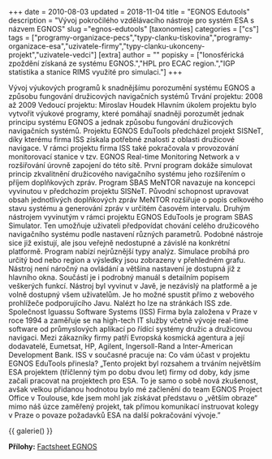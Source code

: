 +++
date = 2010-08-03
updated = 2018-11-04
title = "EGNOS Edutools"
description = "Vývoj pokročilého vzdělávacího nástroje pro systém ESA s názvem EGNOS"
slug ="egnos-edutools"
[taxonomies]
categories = ["cs"]
tags = ["programy-organizace-pecs","typy-clanku-tiskovina","programy-organizace-esa","uzivatele-firmy","typy-clanku-ukonceny-projekt","uzivatele-vedci"]
[extra]
author = ""
popisky = ["Ionosférická zpoždění získaná ze systému EGNOS.","HPL pro ECAC region.","IGP statistika a stanice RIMS využité pro simulaci."]
+++

Vývoj výukových programů k snadnějšímu porozumění systému EGNOS a způsobu fungování družicových navigačních systémů Trvání projektu: 2008 až 2009 Vedoucí projektu: Miroslav Houdek Hlavním úkolem projektu bylo vytvořit výukové programy, které pomáhají snadněji porozumět jednak principu systému EGNOS a jednak způsobu fungování družicových navigačních systémů. Projektu EGNOS EduTools předcházel projekt SISNeT, díky kterému firma ISS získala potřebné znalosti z oblasti družicové navigace. V rámci projektu firma ISS také pokračovala v provozování monitorovací stanice v tzv. EGNOS Real-time Monitoring Network a v rozšiřování úrovně zapojení do této sítě. První program dokáže simulovat princip zkvalitnění družicového navigačního systému jeho rozšířením o příjem doplňkových zpráv. Program SBAS MeNTOR navazuje na koncepci vyvinutou v předchozím projektu SISNeT. Původní schopnost upravovat obsah jednotlivých doplňkových zpráv MeNTOR rozšiřuje o popis celkového stavu systému a generování zpráv v určitém časovém intervalu. Druhým nástrojem vyvinutým v rámci projektu EGNOS EduTools je program SBAS Simulator. Ten umožňuje uživateli předpovídat chování celého družicového navigačního systému podle nastavení různých parametrů. Podobné nástroje sice již existují, ale jsou veřejně nedostupné a závislé na konkrétní platformě. Program nabízí nejrůznější typy analýz. Simulace probíhá pro určitý bod nebo region a výsledky jsou zobrazeny v přehledném grafu. Nástroj není náročný na ovládání a většina nastavení je dostupná již z hlavního okna. Součástí je i podrobný manuál s detailním popisem veškerých funkcí. Nástroj byl vyvinut v Javě, je nezávislý na platformě a je volně dostupný všem uživatelům. Je ho možné spustit přímo z webového prohlížeče podporujícího Javu. Nalézt ho lze na stránkách ISS zde. Společnost Iguassu Software Systems (ISS) Firma byla založena v Praze v roce 1994 a zaměřuje se na high-tech IT služby včetně vývoje real-time software od průmyslových aplikací po řídící systémy družic a družicovou navigaci. Mezi zákazníky firmy patří Evropská kosmická agentura a její dodavatelé, Eumetsat, HP, Agilent, Ingersoll-Rand a Inter-American Development Bank. ISS v současné pracuje na: Co vám účast v projektu EGNOS EduTools přinesla? „Tento projekt byl rozsahem a trváním největším ESA projektem (tříčlenný tým po dobu dvou let) firmy od doby, kdy jsme začali pracovat na projektech pro ESA. To je samo o sobě nová zkušenost, avšak velkou přidanou hodnotou bylo mé začlenění do team EGNOS Project Office v Toulouse, kde jsem mohl jak získávat představu o „větším obraze“ mimo náš úzce zaměřený projekt, tak přímou komunikací instruovat kolegy v Praze o povaze požadavků ESA na další pokračování vývoje.”

{{ galerie() }}

**Přílohy:**
[Factsheet EGNOS]

[Factsheet EGNOS]: csofactsheets-egnos-web.pdf
